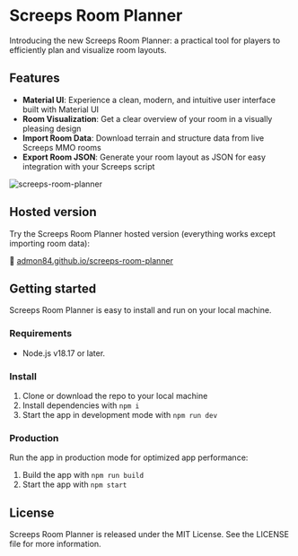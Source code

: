 # Screeps Room Planner

Introducing the new Screeps Room Planner: a practical tool for players to efficiently plan and visualize room layouts.

## Features

- **Material UI**: Experience a clean, modern, and intuitive user interface built with Material UI
- **Room Visualization**: Get a clear overview of your room in a visually pleasing design
- **Import Room Data**: Download terrain and structure data from live Screeps MMO rooms
- **Export Room JSON**: Generate your room layout as JSON for easy integration with your Screeps script

![screeps-room-planner](https://github.com/admon84/screeps-room-planner/assets/10291543/799c51b5-2207-462a-aba9-f40aaae19536)

## Hosted version

Try the Screeps Room Planner hosted version (everything works except importing room data):

:link: [admon84.github.io/screeps-room-planner](https://admon84.github.io/screeps-room-planner/)

## Getting started

Screeps Room Planner is easy to install and run on your local machine.

### Requirements

* Node.js v18.17 or later.

### Install

1. Clone or download the repo to your local machine
2. Install dependencies with `npm i`
3. Start the app in development mode with `npm run dev`

### Production

Run the app in production mode for optimized app performance:

1. Build the app with `npm run build`
2. Start the app with `npm start`

## License

Screeps Room Planner is released under the MIT License. See the LICENSE file for more information.
